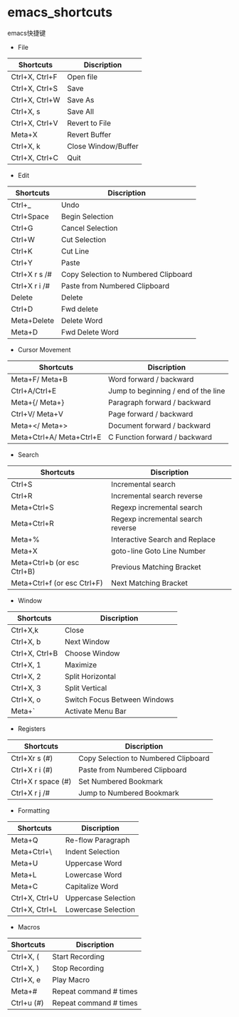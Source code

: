 # emacs_shortcuts
emacs快捷键

- File

Shortcuts | Discription
--- | ---
Ctrl+X, Ctrl+F |	Open file
Ctrl+X, Ctrl+S |	Save
Ctrl+X, Ctrl+W |	Save As
Ctrl+X, s |	Save All
Ctrl+X, Ctrl+V |	Revert to File
Meta+X |	Revert Buffer
Ctrl+X, k |	Close Window/Buffer
Ctrl+X, Ctrl+C |	Quit

- Edit

Shortcuts | Discription
--- | ---
Ctrl+_ |	Undo
Ctrl+Space |	Begin Selection
Ctrl+G |	Cancel Selection
Ctrl+W |	Cut Selection
Ctrl+K |	Cut Line
Ctrl+Y |	Paste
Ctrl+X r s /# |	Copy Selection to Numbered Clipboard
Ctrl+X r i /# |	Paste from Numbered Clipboard
Delete |	Delete
Ctrl+D |	Fwd delete
Meta+Delete |	Delete Word
Meta+D |	Fwd Delete Word


- Cursor Movement

Shortcuts | Discription
--- | ---
Meta+F/ Meta+B |	Word forward / backward
Ctrl+A/Ctrl+E |	Jump to beginning / end of the line
Meta+{/ Meta+} |	Paragraph forward / backward
Ctrl+V/ Meta+V |	Page forward / backward
Meta+</ Meta+> |	Document forward / backward
Meta+Ctrl+A/ Meta+Ctrl+E |	C Function forward / backward


- Search

Shortcuts | Discription
--- | ---
Ctrl+S |	Incremental search
Ctrl+R |	Incremental search reverse
Meta+Ctrl+S |	Regexp incremental search
Meta+Ctrl+R |	Regexp incremental search reverse
Meta+% |	Interactive Search and Replace
Meta+X | goto-line	Goto Line Number
Meta+Ctrl+b (or esc Ctrl+B) |	Previous Matching Bracket
Meta+Ctrl+f (or esc Ctrl+F) |	Next Matching Bracket


- Window

Shortcuts | Discription
--- | ---
Ctrl+X,k |	Close
Ctrl+X, b |	Next Window
Ctrl+X, Ctrl+B |	Choose Window
Ctrl+X, 1 |	Maximize
Ctrl+X, 2 |	Split Horizontal
Ctrl+X, 3 |	Split Vertical
Ctrl+X, o |	Switch Focus Between Windows
Meta+\`	| Activate Menu Bar


- Registers

Shortcuts | Discription
--- | ---
Ctrl+Xr s (#) |	Copy Selection to Numbered Clipboard
Ctrl+X r i (#) |	Paste from Numbered Clipboard
Ctrl+X r space (#) |	Set Numbered Bookmark
Ctrl+X r j /# |	Jump to Numbered Bookmark


- Formatting

Shortcuts | Discription
--- | ---
Meta+Q |	Re-flow Paragraph
Meta+Ctrl+\ |	Indent Selection
Meta+U |	Uppercase Word
Meta+L |	Lowercase Word
Meta+C |	Capitalize Word
Ctrl+X, Ctrl+U |	Uppercase Selection
Ctrl+X, Ctrl+L |	Lowercase Selection


- Macros

Shortcuts | Discription
--- | ---
Ctrl+X, ( |	Start Recording
Ctrl+X, ) |	Stop Recording
Ctrl+X, e |	Play Macro
Meta+# |	Repeat command # times
Ctrl+u (#) |	Repeat command # times

